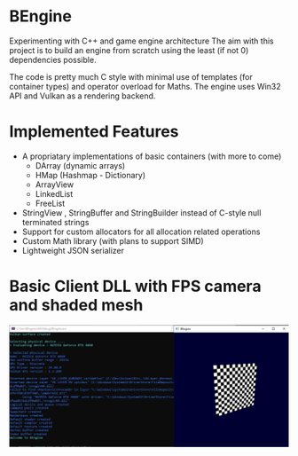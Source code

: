 # BEngine
Experimenting with C++ and game engine architecture
The aim with this project is to build an engine from scratch using the least (if not 0) dependencies possible.

The code is pretty much C style with minimal use of templates (for container types) and operator overload for Maths.
The engine uses Win32 API and Vulkan as a rendering backend.

# Implemented Features
- A propriatary implementations of basic containers (with more to come)
  - DArray (dynamic arrays)
  - HMap (Hashmap - Dictionary)
  - ArrayView
  - LinkedList
  - FreeList
- StringView , StringBuffer and StringBuilder instead of C-style null terminated strings
- Support for custom allocators for all allocation related operations
- Custom Math library (with plans to support SIMD)
- Lightweight JSON serializer

# Basic Client DLL with FPS camera and shaded mesh
![alt text](https://github.com/bloodthiirst/BEngine/blob/master/Screenshot.png?raw=true)
